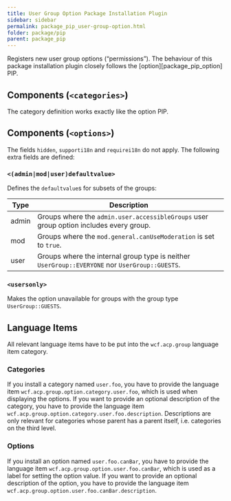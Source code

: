 ```yaml
---
title: User Group Option Package Installation Plugin
sidebar: sidebar
permalink: package_pip_user-group-option.html
folder: package/pip
parent: package_pip
---
```


Registers new user group options (“permissions”).
The behaviour of this package installation plugin closely follows the [option][package_pip_option] PIP.

## Components (`<categories>`)

The category definition works exactly like the option PIP.

## Components (`<options>`)

The fields `hidden`, `supporti18n` and `requirei18n` do not apply.
The following extra fields are defined:

### `<(admin|mod|user)defaultvalue>`

Defines the `defaultvalue`s for subsets of the groups:

| Type  | Description                                                                                    |
| ----- | ---------------------------------------------------------------------------------------------- |
| admin | Groups where the `admin.user.accessibleGroups` user group option includes every group.         |
| mod   | Groups where the `mod.general.canUseModeration` is set to `true`.                              |
| user  | Groups where the internal group type is neither `UserGroup::EVERYONE` nor `UserGroup::GUESTS`. |

### `<usersonly>`

Makes the option unavailable for groups with the group type `UserGroup::GUESTS`.

## Language Items

All relevant language items have to be put into the `wcf.acp.group` language item category.

### Categories

If you install a category named `user.foo`, you have to provide the language item `wcf.acp.group.option.category.user.foo`, which is used when displaying the options.
If you want to provide an optional description of the category, you have to provide the language item `wcf.acp.group.option.category.user.foo.description`.
Descriptions are only relevant for categories whose parent has a parent itself, i.e. categories on the third level.

### Options

If you install an option named `user.foo.canBar`, you have to provide the language item `wcf.acp.group.option.user.foo.canBar`, which is used as a label for setting the option value.
If you want to provide an optional description of the option, you have to provide the language item `wcf.acp.group.option.user.foo.canBar.description`.
